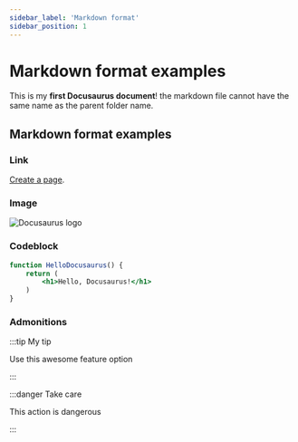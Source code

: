 ```yaml
---
sidebar_label: 'Markdown format'
sidebar_position: 1
---
```


# Markdown format examples

This is my **first Docusaurus document**! the markdown file cannot have the same name as the parent folder name.

## Markdown format examples

### Link
[Create a page](/create-a-page).

### Image
![Docusaurus logo](/img/docusaurus.png)

### Codeblock
```jsx title="src/components/HelloDocusaurus.js"
function HelloDocusaurus() {
    return (
        <h1>Hello, Docusaurus!</h1>
    )
}
```

### Admonitions
:::tip My tip

Use this awesome feature option

:::

:::danger Take care

This action is dangerous

:::